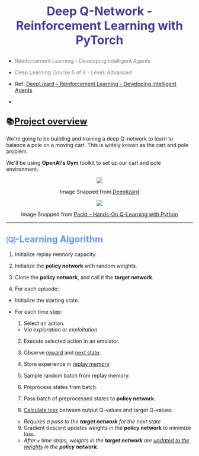 # <p align='center' style='color:DarkSlateBlue'> <font size=6 color='DarkSlateBlue'>Deep Q-Network - Reinforcement Learning with PyTorch</font></p>

- <font color='gray'>Reinforcement Learning - Developing Intelligent Agents</font>
- <font color='gray'>Deep Learning Course 5 of 6 - Level: Advanced</font>

- Ref: [DeepLizard – Reinforcement Learning - Developing Intelligent Agents](https://www.youtube.com/playlist?list=PLZbbT5o_s2xoWNVdDudn51XM8lOuZ_Njv)
- 
## 📚<font size=5 color='CornflowerBlue'><a href='https://deeplizard.com/learn/video/FU-sNVew9ZA'>Project overview</a></font>

We're going to be building and training a deep Q-network to learn to balance a pole on a moving cart. This is widely known as the cart and pole problem. 

We'll be using **OpenAI's Gym** toolkit to set up our cart and pole environment. 

<p align='center'>
<img align='center' src='https://deeplizard.com/assets/svg/ac9a374b.svg'/>
<p align='center'>Image Snapped from <a href ='https://deeplizard.com/learn/video/FU-sNVew9ZA'>Deeplizard</a>
</p>

<p align='center'>
<img align='center' src='https://static.packt-cdn.com/products/9781789345803/graphics/assets/9170409d-15f1-453b-816a-6f601a89fcf2.png'/>
<p align='center'>Image Snapped from <a href ='https://subscription.packtpub.com/book/data/9781789345803/8/ch08lvl1sec46/introducing-cartpole-v1'>Packt – Hands-On Q-Learning with Python</a>
</p>

---
## <font size='5' color='CornflowerBlue'>🄠-Learning Algorithm</font>

1. Initialize replay memory capacity.
2. Initialize the **policy network** with random weights.
3. Clone the **policy network**, and call it the **target network**.

4. For each episode:
  - Initialize the starting state.
  - For each time step:
    1. Select an action.
      - *Via exploration or exploitation*
    
    2. Execute selected action in an emulator.
    
    3. Observe <u>reward</u> and <u>next state</u>.
    
    4. Store experience in <u>replay memory</u>.
    
    5. Sample random batch from replay memory.
    
    6. Preprocess states from batch.
    
    7. Pass batch of preprocessed states to **policy network**.
    
    8. <u>Calculate loss</u> between output Q-values and target Q-values.
      - *Requires a pass to the **target network** for the next state*
    
    9. Gradient descent updates weights in the **policy network** to minimize loss.
             
      - *After `x` time steps, weights in the **target network** are <u>updated to the weights</u> in the **policy network**.*

